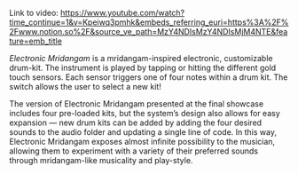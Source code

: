 Link to video: https://www.youtube.com/watch?time_continue=1&v=Kpeiwq3pmhk&embeds_referring_euri=https%3A%2F%2Fwww.notion.so%2F&source_ve_path=MzY4NDIsMzY4NDIsMjM4NTE&feature=emb_title

*Electronic Mridangam* is a mridangam-inspired electronic, customizable drum-kit.
The instrument is played by tapping or hitting the different gold touch sensors.
Each sensor triggers one of four notes within a drum kit.
The switch allows the user to select a new kit!

The version of Electronic Mridangam presented at the final showcase includes
four pre-loaded kits, but the system’s design also allows for easy expansion —
new drum kits can be added by adding the four desired sounds to the audio folder
and updating a single line of code. In this way, Electronic Mridangam exposes almost
infinite possibility to the musician, allowing them to experiment with a variety
of their preferred sounds through mridangam-like musicality and play-style.
